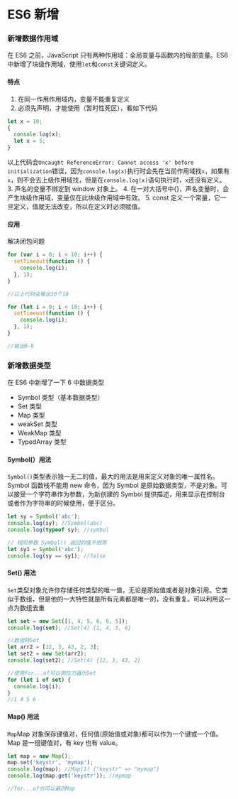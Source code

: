 # ES6 新增

### 新增数据作用域

在 ES6 之前，JavaScript 只有两种作用域：全局变量与函数内的局部变量。ES6 中新增了块级作用域，使用`let`和`const`关键词定义。

#### 特点

1. 在同一作用作用域内，变量不能重复定义
2. 必须先声明，才能使用（暂时性死区），看如下代码

```javascript
let x = 10;
{
  console.log(x);
  let x = 5;
}
```

以上代码会`Uncaught ReferenceError: Cannot access 'x' before initialization`错误，因为`console.log(x)`执行时会先在当前作用域找`x`，如果有`x`，则不会去上级作用域找，但是在`console.log(x)`语句执行时，`x`还没有定义。 3. 声名的变量不绑定到 window 对象上。 4. 在一对大括号中{}，声名变量时，会产生块级作用域，变量仅在此块级作用域中有效。 5. const 定义一个常量，它一旦定义，值就无法改变，所以在定义时必须赋值。

#### 应用

解决闭包问题

```javascript
for (var i = 0; i < 10; i++) {
  setTimeout(function () {
    console.log(i);
  }, 1);
}

//以上代码会输出10个10

for (let i = 0; i < 10; i++) {
  setTimeout(function () {
    console.log(i);
  }, 1);
}

//输出0-9
```

### 新增数据类型

在 ES6 中新增了一下 6 中数据类型

- Symbol 类型（基本数据类型）
- Set 类型
- Map 类型
- weakSet 类型
- WeakMap 类型
- TypedArray 类型

#### Symbol(）用法

`Symbol()`类型表示独一无二的值，最大的用法是用来定义对象的唯一属性名。Symbol 函数栈不能用 new 命令，因为 Symbol 是原始数据类型，不是对象。可以接受一个字符串作为参数，为新创建的 Symbol 提供描述，用来显示在控制台或者作为字符串的时候使用，便于区分。

```javascript
let sy = Symbol('abc');
console.log(sy); //Symbol(abc)
console.log(typeof sy); //symbol

// 相同参数 Symbol() 返回的值不相等
let sy1 = Symbol('abc');
console.log(sy == sy1); //false
```

#### Set() 用法

`Set`类型对象允许你存储任何类型的唯一值，无论是原始值或者是对象引用。它类似于数组，但是他的一大特性就是所有元素都是唯一的，没有重复。可以利用这一点为数组去重

```javascript
let set = new Set([1, 4, 5, 6, 6, 5]);
console.log(set); //Set(4) {1, 4, 5, 6}

//数组转Set
let arr2 = [12, 3, 43, 2, 3];
let set2 = new Set(arr2);
console.log(set2); //Set(4) {12, 3, 43, 2}

//使用for...of可以用拉力遍历Set
for (let i of set) {
  console.log(i);
}
//1 4 5 6
```

#### Map() 用法

`Map`Map 对象保存键值对，任何值(原始值或对象)都可以作为一个键或一个值。Map 是一组键值对，有 key 也有 value。

```javascript
let map = new Map();
map.set('keystr', 'mymap');
console.log(map); //Map(1) {"keystr" => "mymap"}
console.log(map.get('keystr')); //mymap

//for...of也可以遍历Map
```
